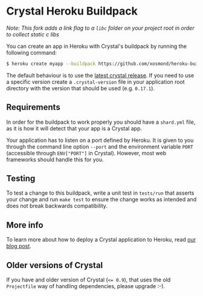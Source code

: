 # Crystal Heroku Buildpack
*Note: This fork adds a link flag to a `libc` folder on your project root in order to collect static c libs*

You can create an app in Heroku with Crystal's buildpack by running the
following command:

```bash
$ heroku create myapp --buildpack https://github.com/xosmond/heroku-buildpack-crystal.git
```

The default behaviour is to use the [latest crystal release](https://github.com/crystal-lang/crystal/releases/latest).
If you need to use a specific version create a `.crystal-version` file in your
application root directory with the version that should be used (e.g. `0.17.1`).

## Requirements

In order for the buildpack to work properly you should have a `shard.yml` file,
as it is how it will detect that your app is a Crystal app.

Your application has to listen on a port defined by Heroku. It is given to you
through the command line option `--port` and the environment variable `PORT`
(accessible through `ENV["PORT"]` in Crystal). However, most web frameworks
should handle this for you.

## Testing

To test a change to this buildpack, write a unit test in `tests/run` that asserts your change and
run `make test` to ensure the change works as intended and does not break backwards compatibility.

## More info

To learn more about how to deploy a Crystal application to Heroku, read
[our blog post](http://crystal-lang.org/2016/05/26/heroku-buildpack.html).

## Older versions of Crystal

If you have and older version of Crystal (`<= 0.9`), that uses the old
`Projectfile` way of handling dependencies, please upgrade :-).
